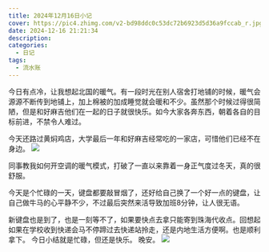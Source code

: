 ```yaml
---
title: 2024年12月16日小记
cover: https://pic4.zhimg.com/v2-bd98ddc0c53dc72b6923d5d36a9fccab_r.jpg
date: 2024-12-16 21:21:34
description:
categories:
  - 日记
tags:
  - 流水账
---
```

今日有点冷，让我想起北国的暖气。有一段时光在别人宿舍打地铺的时候，暖气会源源不断传到地铺上，加上棉被的加成睡觉就会暖和不少。虽然那个时候过得很简陋，但是和好麻吉他们在一起的日子就很快乐。如今大家各奔东西，朝着各自的目标前进，不禁令人难过。

今天还路过黄焖鸡店，大学最后一年和好麻吉经常吃的一家店，可惜他们已经不在身边。
![](https://pic1.zhimg.com/v2-8296117b019cda7ab7cd39211cf63ce4_r.jpg)

同事教我如何开空调的暖气模式，打破了一直以来靠着一身正气度过冬天，真的很舒服。

今天是个忙碌的一天，键盘都要敲冒烟了，还好给自己换了一个好一点的键盘，让自己做牛马的心平静不少，不过最后突然来活导致加班8分钟，让人很无语。

新键盘也是到了，也是一刻等不了，如果要快点去拿只能寄到珠海代收点。回想起如果在学校收到快递会马不停蹄过去快递站拎走，还是内地生活方便啊。也是顺利拿下。
今日小结就是忙碌，但还是快乐。
晚安。
![](https://x.webdo.cc/manager_admin/upload_file/moccacoffee/641/14943316411.jpg)